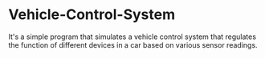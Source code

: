 # Vehicle-Control-System
It's a simple program that simulates a vehicle control system that regulates the function of different devices in a car based on various sensor readings.
